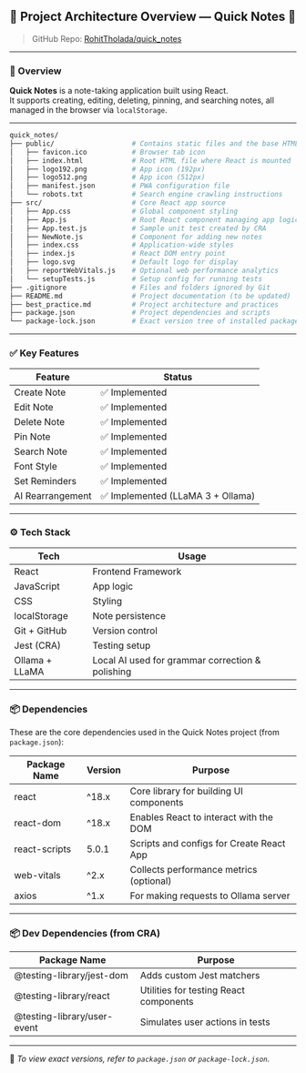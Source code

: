 ## 📁 Project Architecture Overview — Quick Notes 📝

> GitHub Repo: [RohitTholada/quick_notes](https://github.com/RohitTholada/quick_notes)

---

### 🧾 Overview

**Quick Notes** is a note-taking application built using React.  
It supports creating, editing, deleting, pinning, and searching notes, all managed in the browser via `localStorage`.  

---
```bash
quick_notes/
├── public/                   # Contains static files and the base HTML
│   ├── favicon.ico           # Browser tab icon
│   ├── index.html            # Root HTML file where React is mounted
│   ├── logo192.png           # App icon (192px)
│   ├── logo512.png           # App icon (512px)
│   ├── manifest.json         # PWA configuration file
│   └── robots.txt            # Search engine crawling instructions
├── src/                      # Core React app source
│   ├── App.css               # Global component styling
│   ├── App.js                # Root React component managing app logic
│   ├── App.test.js           # Sample unit test created by CRA
│   ├── NewNote.js            # Component for adding new notes
│   ├── index.css             # Application-wide styles
│   ├── index.js              # React DOM entry point
│   ├── logo.svg              # Default logo for display
│   ├── reportWebVitals.js    # Optional web performance analytics
│   └── setupTests.js         # Setup config for running tests
├── .gitignore                # Files and folders ignored by Git
├── README.md                 # Project documentation (to be updated)
├── best_practice.md          # Project architecture and practices
├── package.json              # Project dependencies and scripts
└── package-lock.json         # Exact version tree of installed packages
```


---

### ✅ Key Features

| Feature             | Status                             |
|---------------------|------------------------------------| 
| Create Note         | ✅ Implemented                    |
| Edit Note           | ✅ Implemented                    |
| Delete Note         | ✅ Implemented                    |
| Pin Note            | ✅ Implemented                    |
| Search Note         | ✅ Implemented                    |
| Font Style          | ✅ Implemented                    |
| Set Reminders       | ✅ Implemented                    |
| AI Rearrangement    | ✅ Implemented (LLaMA 3 + Ollama) |

---

### ⚙️ Tech Stack

| Tech               | Usage                                               |
|--------------------|-----------------------------------------------------|
| React              | Frontend Framework                                  |
| JavaScript         | App logic                                           |
| CSS                | Styling                                             |
| localStorage       | Note persistence                                    |
| Git + GitHub       | Version control                                     |
| Jest (CRA)         | Testing setup                                       |
| Ollama + LLaMA     | Local AI used for grammar correction & polishing    |

---

### 📦 Dependencies

These are the core dependencies used in the Quick Notes project (from `package.json`):

| Package Name  | Version | Purpose                                    |
|---------------|---------|--------------------------------------------|
| react         | ^18.x   | Core library for building UI components    |
| react-dom     | ^18.x   | Enables React to interact with the DOM     |
| react-scripts | 5.0.1   | Scripts and configs for Create React App   |
| web-vitals    | ^2.x    | Collects performance metrics (optional)    |
| axios         | ^1.x    | For making requests to Ollama server       |

---

### 📦 Dev Dependencies (from CRA)

| Package Name                | Purpose                                 |
|-----------------------------|-----------------------------------------|
| @testing-library/jest-dom   | Adds custom Jest matchers               |
| @testing-library/react      | Utilities for testing React components  |
| @testing-library/user-event | Simulates user actions in tests         |

---

📄 *To view exact versions, refer to `package.json` or `package-lock.json`.*
